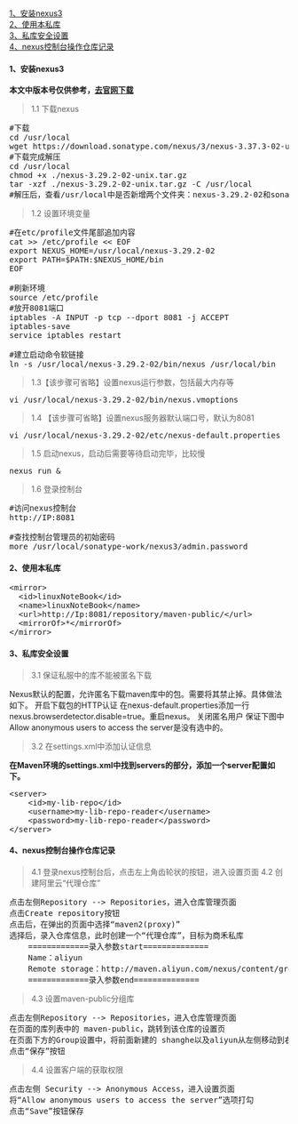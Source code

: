 <div class="mapInPage">
<a href="#anchor1">1、安装nexus3</a><br/>
<a href="#anchor2">2、使用本私库</a><br/>
<a href="#anchor3">3、私库安全设置</a><br/>
<a href="#anchor4">4、nexus控制台操作仓库记录</a><br/>
</div>
<label id="anchor1"></label>

#### 1、安装nexus3

**本文中版本号仅供参考，<a href="https://help.sonatype.com/en/download.html" target="_blank">去官网下载</a>**
>1.1 下载nexus
<pre class="prettyprint lang-s">
#下载
cd /usr/local
wget https://download.sonatype.com/nexus/3/nexus-3.37.3-02-unix.tar.gz
#下载完成解压
cd /usr/local
chmod +x ./nexus-3.29.2-02-unix.tar.gz
tar -xzf ./nexus-3.29.2-02-unix.tar.gz -C /usr/local
#解压后，查看/usr/local中是否新增两个文件夹：nexus-3.29.2-02和sonatype-work
</pre>
>1.2 设置环境变量
<pre class="prettyprint lang-s">
#在etc/profile文件尾部追加内容
cat >> /etc/profile << EOF
export NEXUS_HOME=/usr/local/nexus-3.29.2-02
export PATH=$PATH:$NEXUS_HOME/bin
EOF

#刷新环境
source /etc/profile
#放开8081端口
iptables -A INPUT -p tcp --dport 8081 -j ACCEPT
iptables-save
service iptables restart

#建立启动命令软链接
ln -s /usr/local/nexus-3.29.2-02/bin/nexus /usr/local/bin
</pre>
>1.3【该步骤可省略】设置nexus运行参数，包括最大内存等
<pre class="prettyprint lang-s">
vi /usr/local/nexus-3.29.2-02/bin/nexus.vmoptions
</pre>
>1.4 【该步骤可省略】设置nexus服务器默认端口号，默认为8081
<pre class="prettyprint lang-s">
vi /usr/local/nexus-3.29.2-02/etc/nexus-default.properties
</pre>
>1.5 启动nexus，启动后需要等待启动完毕，比较慢
<pre class="prettyprint lang-s">
nexus run &
</pre>
>1.6 登录控制台
<pre class="prettyprint lang-s">
#访问nexus控制台
http://IP:8081

#查找控制台管理员的初始密码
more /usr/local/sonatype-work/nexus3/admin.password
</pre>

<label id="anchor2"></label>

#### 2、使用本私库
<pre class="prettyprint lang-s">
&lt;mirror&gt;
  &lt;id>linuxNoteBook&lt;/id&gt;
  &lt;name&gt;linuxNoteBook&lt;/name&gt;
  &lt;url&gt;http://Ip:8081/repository/maven-public/&lt;/url&gt;
  &lt;mirrorOf&gt;*&lt;/mirrorOf&gt;        
&lt;/mirror&gt;
</pre>
<label id="anchor3"></label>

#### 3、私库安全设置
>3.1 保证私服中的库不能被匿名下载
<div>
Nexus默认的配置，允许匿名下载maven库中的包。需要将其禁止掉。具体做法如下。
开启下载包的HTTP认证
在nexus-default.properties添加一行nexus.browserdetector.disable=true。重启nexus。
关闭匿名用户
保证下图中Allow anonymous users to access the server是没有选中的。
</div>

>3.2 在settings.xml中添加认证信息

**在Maven环境的settings.xml中找到servers的部分，添加一个server配置如下。**
<pre class="prettyprint lang-s">
&lt;server&gt;
	&lt;id&gt;my-lib-repo&lt;/id&gt;
	&lt;username&gt;my-lib-repo-reader&lt;/username&gt;
	&lt;password&gt;my-lib-repo-reader&lt;/password&gt;
&lt;/server&gt;
</pre>
<label id="anchor4"></label>

#### 4、nexus控制台操作仓库记录
>4.1 登录nexus控制台后，点击左上角齿轮状的按钮，进入设置页面
>4.2 创建阿里云“代理仓库”
<pre class="prettyprint lang-s">
点击左侧Repository --> Repositories，进入仓库管理页面
点击Create repository按钮
点击后，在弹出的页面中选择“maven2(proxy)”
选择后，录入仓库信息，此时创建一个“代理仓库”，目标为商禾私库
	=============录入参数start==============
	Name：aliyun
	Remote storage：http://maven.aliyun.com/nexus/content/groups/public/
	=============录入参数end==============
</pre>
>4.3 设置maven-public分组库
<pre class="prettyprint lang-s">
点击左侧Repository --> Repositories，进入仓库管理页面
在页面的库列表中的 maven-public，跳转到该仓库的设置页
在页面下方的Group设置中，将前面新建的 shanghe以及aliyun从左侧移动到右侧，使他们作为分组的Members
点击“保存”按钮
</pre>
>4.4 设置客户端的获取权限
<pre class="prettyprint lang-s">
点击左侧 Security --> Anonymous Access，进入设置页面
将“Allow anonymous users to access the server”选项打勾
点击“Save”按钮保存
</pre>
		